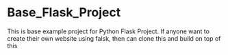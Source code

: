 # Base_Flask_Project
This is base example project for Python Flask Project. If anyone want to create their own website using falsk, then can clone this and build on top of this
